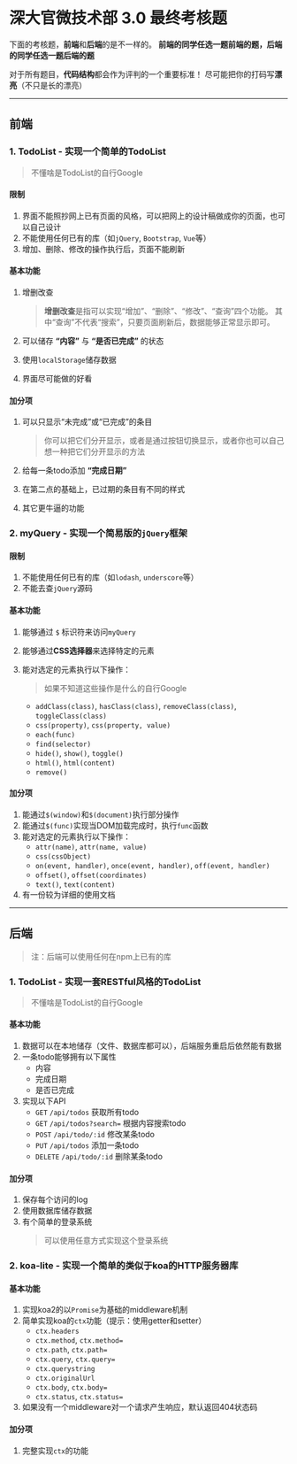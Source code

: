 # 深大官微技术部 3.0 最终考核题

下面的考核题，**前端**和**后端**的是不一样的。
**前端的同学任选一题前端的题，后端的同学任选一题后端的题**

对于所有题目，**代码结构**都会作为评判的一个重要标准！
尽可能把你的打码写**漂亮**（不只是长的漂亮）

---

## 前端

### 1. TodoList - 实现一个简单的TodoList

> 不懂啥是TodoList的自行Google

#### 限制
1. 界面不能照抄网上已有页面的风格，可以把网上的设计稿做成你的页面，也可以自己设计
2. 不能使用任何已有的库（如`jQuery`, `Bootstrap`, `Vue`等）
3. 增加、删除、修改的操作执行后，页面不能刷新

#### 基本功能
1. 增删改查
    > **增删改查**是指可以实现“增加”、“删除”、“修改”、“查询”四个功能。
    > 其中“查询”不代表“搜索”，只要页面刷新后，数据能够正常显示即可。

2. 可以储存 **“内容”** 与 **“是否已完成”** 的状态
3. 使用`localStorage`储存数据
4. 界面尽可能做的好看

#### 加分项
1. 可以只显示“未完成”或“已完成”的条目
    > 你可以把它们分开显示，或者是通过按钮切换显示，或者你也可以自己想一种把它们分开显示的方法

2. 给每一条todo添加 **“完成日期”**
3. 在第二点的基础上，已过期的条目有不同的样式
4. 其它更牛逼的功能

### 2. myQuery - 实现一个简易版的`jQuery`框架

#### 限制
1. 不能使用任何已有的库（如`lodash`, `underscore`等）
2. 不能去查`jQuery`源码

#### 基本功能
1. 能够通过 `$` 标识符来访问`myQuery`
2. 能够通过**CSS选择器**来选择特定的元素
3. 能对选定的元素执行以下操作：
    > 如果不知道这些操作是什么的自行Google

    * `addClass(class)`, `hasClass(class)`, `removeClass(class)`, `toggleClass(class)`
    * `css(property)`, `css(property, value)`
    * `each(func)`
    * `find(selector)`
    * `hide()`, `show()`, `toggle()`
    * `html()`, `html(content)`
    * `remove()`

#### 加分项
1. 能通过`$(window)`和`$(document)`执行部分操作
2. 能通过`$(func)`实现当DOM加载完成时，执行`func`函数
3. 能对选定的元素执行以下操作：
    * `attr(name)`, `attr(name, value)`
    * `css(cssObject)`
    * `on(event, handler)`, `once(event, handler)`, `off(event, handler)`
    * `offset()`, `offset(coordinates)`
    * `text()`, `text(content)`
4. 有一份较为详细的使用文档

---

## 后端

> 注：后端可以使用任何在npm上已有的库

### 1. TodoList - 实现一套RESTful风格的TodoList

> 不懂啥是TodoList的自行Google

#### 基本功能
1. 数据可以在本地储存（文件、数据库都可以），后端服务重启后依然能有数据
2. 一条todo能够拥有以下属性
    * 内容
    * 完成日期
    * 是否已完成
3. 实现以下API
    * `GET` `/api/todos` 获取所有todo
    * `GET` `/api/todos?search=` 根据内容搜索todo
    * `POST` `/api/todo/:id` 修改某条todo
    * `PUT` `/api/todos` 添加一条todo
    * `DELETE` `/api/todo/:id` 删除某条todo

#### 加分项
1. 保存每个访问的log
2. 使用数据库储存数据
3. 有个简单的登录系统
    > 可以使用任意方式实现这个登录系统

### 2. koa-lite - 实现一个简单的类似于koa的HTTP服务器库

#### 基本功能
1. 实现koa2的以`Promise`为基础的middleware机制
2. 简单实现koa的`ctx`功能（提示：使用getter和setter）
    * `ctx.headers`
    * `ctx.method`, `ctx.method=`
    * `ctx.path`, `ctx.path=`
    * `ctx.query`, `ctx.query=`
    * `ctx.querystring`
    * `ctx.originalUrl`
    * `ctx.body`, `ctx.body=`
    * `ctx.status`, `ctx.status=`
3. 如果没有一个middleware对一个请求产生响应，默认返回404状态码

#### 加分项
1. 完整实现`ctx`的功能
